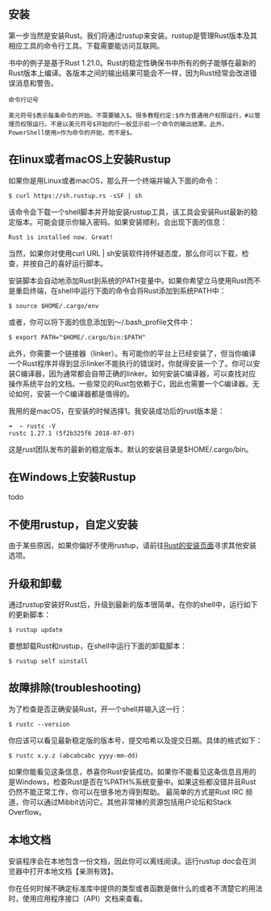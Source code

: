 ## 安装

第一步当然是安装Rust。我们将通过rustup来安装。rustup是管理Rust版本及其相应工具的命令行工具。下载需要能访问互联网。
    
书中的例子是基于Rust 1.21.0。Rust的稳定性确保书中所有的例子能够在最新的Rust版本上编译。各版本之间的输出结果可能会不一样，因为Rust经常会改进错误消息和警告。
    
    命令行记号
    
    美元符号$表示每条命令的开始。不需要输入$。很多教程约定:$作为普通用户权限运行，#以管理员权限运行。不是以美元符号$开始的行一般显示前一个命令的输出结果。此外，PowerShell使用>作为命令的开始，而不是$。
    
## 在linux或者macOS上安装Rustup

如果你是用Linux或者macOS，那么开一个终端并输入下面的命令：

    $ curl https://sh.rustup.rs -sSF | sh

该命令会下载一个shell脚本并开始安装rustup工具，该工具会安装Rust最新的稳定版本。可能会提示你输入密码。如果安装顺利，会出现下面的信息：

    Rust is installed now. Great!
    
当然，如果你对使用curl URL | sh安装软件持怀疑态度，那么你可以下载，检查，并按自己的喜好运行脚本。

安装脚本会自动地添加Rust到系统的PATH变量中。如果你希望立马使用Rust而不是重启终端，在shell中运行下面的命令会将Rust添加到系统PATH中：

    $ source $HOME/.cargo/env

或者，你可以将下面的信息添加到～/.bash_profile文件中：

    $ export PATH="$HOME/.cargo/bin:$PATH"
    
此外，你需要一个链接器（linker）。有可能你的平台上已经安装了，但当你编译一个Rust程序并得到显示linker不能执行的错误时，你就得安装一个了。你可以安装C编译器，因为通常都会自带正确的linker。如何安装C编译器，可以查找对应操作系统平台的文档。一些常见的Rust包依赖于C，因此也需要一个C编译器。无论如何，安装一个C编译器都是值得的。

我用的是macOS，在安装的时候选择1。我安装成功后的rust版本是：

    ➜  ~ rustc -V
    rustc 1.27.1 (5f2b325f6 2018-07-07)
这是rust团队发布的最新的稳定版本。默认的安装目录是$HOME/.cargo/bin。


## 在Windows上安装Rustup
todo
## 不使用rustup，自定义安装

由于某些原因，如果你偏好不使用rustup，请前往[Rust的安装页面](https://www.rust-lang.org/zh-CN/install.html)寻求其他安装选项。

## 升级和卸载

通过rustup安装好Rust后，升级到最新的版本很简单。在你的shell中，运行如下的更新脚本：

    $ rustup update
要想卸载Rust和rustup，在shell中运行下面的卸载脚本：
    
    $ rustup self uinstall

## 故障排除(troubleshooting)

为了检查是否正确安装Rust，开一个shell并输入这一行：
    
    $ rustc --version
你应该可以看见最新稳定版的版本号，提交哈希以及提交日期。具体的格式如下：

    $ rustc x.y.z (abcabcabc yyyy-mm-dd)
如果你能看见这条信息，恭喜你Rust安装成功。如果你不能看见这条信息且用的是Windows，检查Rust是否在%PATH%系统变量中。如果这些都没错并且Rust仍然不能正常工作，你可以在很多地方得到帮助。
最简单的方式是Rust IRC 频道，你可以通过Mibbit访问它。其他非常棒的资源包括用户论坛和Stack Overflow。

## 本地文档

安装程序会在本地包含一份文档，因此你可以离线阅读。运行rustup doc会在浏览器中打开本地文档【亲测有效】。

你在任何时候不确定标准库中提供的类型或者函数是做什么的或者不清楚它的用法时，使用应用程序接口（API）文档来查看。






